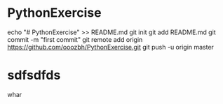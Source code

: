 # PythonExercise #
echo "# PythonExercise" >> README.md
git init
git add README.md
git commit -m "first commit"
git remote add origin https://github.com/ooozbh/PythonExercise.git
git push -u origin master
# sdfsdfds
whar